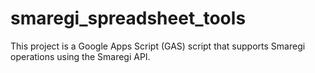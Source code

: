 # smaregi_spreadsheet_tools
This project is a Google Apps Script (GAS) script that supports Smaregi operations using the Smaregi API.
